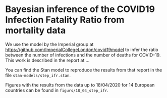 # Bayesian inference of the COVID19 Infection Fatality Ratio from mortality data

We use the model by the Imperial group at <https://github.com/ImperialCollegeLondon/covid19model>
to infer the ratio between the number of infections and the number of deaths for
COVID-19. This work is described in the report at ...

You can find the Stan model to reproduce the results from that report in the
file `stan-models/step_ifr.stan`.

Figures with the results from the data up to 18/04/2020 for 14 European countries 
can be found in `figurs/18_04_step_ifr`.